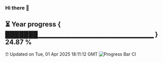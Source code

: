 ### Hi there 👋
⏳ Year progress { ███████▁▁▁▁▁▁▁▁▁▁▁▁▁▁▁▁▁▁▁▁▁▁▁ } 24.87 %
---
⏰ Updated on Tue, 01 Apr 2025 18:11:12 GMT
![Progress Bar CI](https://github.com/Moyi321/Moyi321/workflows/Progress%20Bar%20CI/badge.svg)
